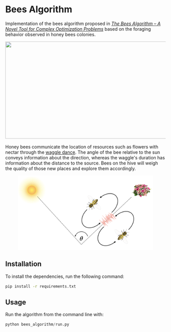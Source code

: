 # Bees Algorithm
Implementation of the bees algorithm proposed in [_The Bees Algorithm – A Novel Tool for Complex Optimization Problems_](http://beesalgorithmsite.altervista.org/2006_-_The_Bees_Algorithm_A_Novel_Tool_for_Complex_Optimisation_Problems.pdf) based on the foraging behavior observed in honey bees colonies.

<p align="center">
    <img width="512" height="304" src="images/ba.gif">
</p>

Honey bees communicate the location of resources such as flowers with nectar through the [waggle dance](https://www.youtube.com/watch?v=LU_KD1enR3Q). The angle of the bee relative to the sun conveys information about the direction, whereas the waggle's duration has information about the distance to the source. Bees on the hive will weigh the quality of those new places and explore them accordingly.

<p align="center">
    <img width="426" height="232" src="images/waggle_dance.png">
</p>

## Installation

To install the dependencies, run the following command:

```bash
pip install -r requirements.txt
```



## Usage

Run the algorithm from the command line with:

```python
python bees_algorithm/run.py
```



